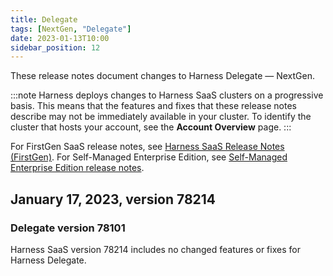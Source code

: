 ```yaml
---
title: Delegate
tags: [NextGen, "Delegate"]
date: 2023-01-13T10:00
sidebar_position: 12
---
```



These release notes document changes to Harness Delegate &mdash; NextGen. 

:::note
Harness deploys changes to Harness SaaS clusters on a progressive basis. This means that the features and fixes that these release notes describe may not be immediately available in your cluster. To identify the cluster that hosts your account, see the **Account Overview** page. 
:::

For FirstGen SaaS release notes, see [Harness SaaS Release Notes (FirstGen)](/docs/first-gen/firstgen-release-notes/harness-saa-s-release-notes). For Self-Managed Enterprise Edition, see [Self-Managed Enterprise Edition release notes](/release-notes/self-managed-enterprise-edition).


## January 17, 2023, version 78214
### Delegate version 78101

Harness SaaS version 78214 includes no changed features or fixes for Harness Delegate.
